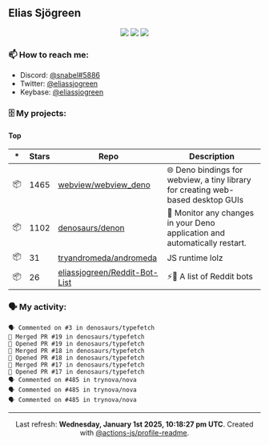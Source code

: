 ## Elias Sjögreen

<p align="center">
  <img src="https://img.shields.io/badge/🎂-dec. 2003-success" />
  <img src="https://img.shields.io/badge/🌎-Stockholm-informational" />
  <img src="https://img.shields.io/badge/👦-He/Him-informational" />
</p>

### 📫 How to reach me:

- Discord: [@snabel#5886](https://discord.com/users/267978757799673866)
- Twitter: [@eliassjogreen](https://twitter.com/eliassjogreen)
- Keybase: [@eliassjogreen](https://keybase.io/eliassjogreen)

### 🗄 My projects:

#### Top
|*|Stars|Repo|Description|
|---|---|---|---|
| 📦 | 1465 | [webview/webview_deno](https://github.com/webview/webview_deno) | 🌐 Deno bindings for webview, a tiny library for creating web-based desktop GUIs |
| 📦 | 1102 | [denosaurs/denon](https://github.com/denosaurs/denon) | 👀 Monitor any changes in your Deno application and automatically restart. |
| 📦 | 31 | [tryandromeda/andromeda](https://github.com/tryandromeda/andromeda) | JS runtime lolz |
| 📦 | 26 | [eliassjogreen/Reddit-Bot-List](https://github.com/eliassjogreen/Reddit-Bot-List) | ⚡️🤖 A list of Reddit bots |

### 🗣 My activity:

```
🗣 Commented on #3 in denosaurs/typefetch
🎉 Merged PR #19 in denosaurs/typefetch
💪 Opened PR #19 in denosaurs/typefetch
🎉 Merged PR #18 in denosaurs/typefetch
💪 Opened PR #18 in denosaurs/typefetch
🎉 Merged PR #17 in denosaurs/typefetch
💪 Opened PR #17 in denosaurs/typefetch
🗣 Commented on #485 in trynova/nova
🗣 Commented on #485 in trynova/nova
🗣 Commented on #485 in trynova/nova
```

------------
<p align="center">Last refresh: <b>Wednesday, January 1st 2025, 10:18:27 pm UTC</b>. Created with <a href=https://github.com/marketplace/actions/profile-readme>@actions-js/profile-readme</a>.</p>
